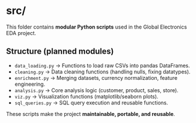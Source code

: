 # src/

This folder contains **modular Python scripts** used in the Global Electronics EDA project.

## Structure (planned modules)
- `data_loading.py` → Functions to load raw CSVs into pandas DataFrames.
- `cleaning.py` → Data cleaning functions (handling nulls, fixing datatypes).
- `enrichment.py` → Merging datasets, currency normalization, feature engineering.
- `analysis.py` → Core analysis logic (customer, product, sales, store).
- `viz.py` → Visualization functions (matplotlib/seaborn plots).
- `sql_queries.py` → SQL query execution and reusable functions.

These scripts make the project **maintainable, portable, and reusable**.
